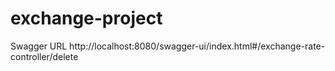 # exchange-project

Swagger URL
http://localhost:8080/swagger-ui/index.html#/exchange-rate-controller/delete
